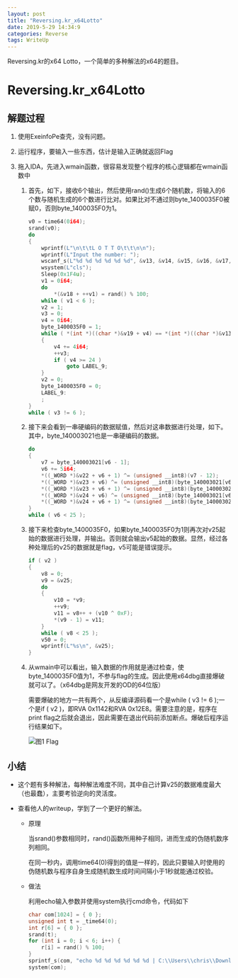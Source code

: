 ```yaml
---
layout: post
title: "Reversing.kr_x64Lotto"
date: 2019-5-29 14:34:9
categories: Reverse
tags: WriteUp
---
```


Reversing.kr的x64 Lotto，一个简单的多种解法的x64的题目。

# Reversing.kr_x64Lotto

## 解题过程

1. 使用ExeinfoPe查壳，没有问题。

2. 运行程序，要输入一些东西，估计是输入正确就返回Flag

3. 拖入IDA，先进入wmain函数，很容易发现整个程序的核心逻辑都在wmain函数中

   1. 首先，如下，接收6个输出，然后使用rand()生成6个随机数，将输入的6个数与随机生成的6个数进行比对。如果比对不通过则byte_1400035F0被赋0，否则byte_1400035F0为1。

      ```c
      v0 = time64(0i64);
      srand(v0);
      do
      {
          wprintf(L"\n\t\tL O T T O\t\t\n\n");
          wprintf(L"Input the number: ");
          wscanf_s(L"%d %d %d %d %d %d", &v13, &v14, &v15, &v16, &v17, &v18);
          wsystem(L"cls");
          Sleep(0x1F4u);
          v1 = 0i64;
          do
              *(&v18 + ++v1) = rand() % 100;
          while ( v1 < 6 );
          v2 = 1;
          v3 = 0;
          v4 = 0i64;
          byte_1400035F0 = 1;
          while ( *(int *)((char *)&v19 + v4) == *(int *)((char *)&v13 + v4) )
          {
              v4 += 4i64;
              ++v3;
              if ( v4 >= 24 )
                  goto LABEL_9;
          }
          v2 = 0;
          byte_1400035F0 = 0;
          LABEL_9:
          ;
      }
      while ( v3 != 6 );
      ```

   2. 接下来会看到一串硬编码的数据赋值，然后对这串数据进行处理，如下。其中，byte_140003021也是一串硬编码的数据。

      ```c
      do
      {
          v7 = byte_140003021[v6 - 1];
          v6 += 5i64;
          *((_WORD *)&v22 + v6 + 1) ^= (unsigned __int8)(v7 - 12);
          *((_WORD *)&v23 + v6) ^= (unsigned __int8)(byte_140003021[v6 - 5] - 12);
          *((_WORD *)&v23 + v6 + 1) ^= (unsigned __int8)(byte_140003021[v6 - 4] - 12);
          *((_WORD *)&v24 + v6) ^= (unsigned __int8)(byte_140003021[v6 - 3] - 12);
          *((_WORD *)&v24 + v6 + 1) ^= (unsigned __int8)(byte_140003021[v6 - 2] - 12);
      }
      while ( v6 < 25 );
      ```

   3. 接下来检查byte_1400035F0，如果byte_1400035F0为1则再次对v25起始的数据进行处理，并输出。否则就会输出v5起始的数据。显然，经过各种处理后的v25的数据就是flag，v5可能是错误提示。

      ```c
      if ( v2 )
      {
          v8 = 0;
          v9 = &v25;
          do
          {
              v10 = *v9;
              ++v9;
              v11 = v8++ + (v10 ^ 0xF);
              *(v9 - 1) = v11;
          }
          while ( v8 < 25 );
          v50 = 0;
          wprintf(L"%s\n", &v25);
      }
      ```

   4. 从wmain中可以看出，输入数据的作用就是通过检查，使byte_1400035F0值为1，不参与flag的生成。因此使用x64dbg直接爆破就可以了。（x64dbg是网友开发的OD的64位版）

      需要爆破的地方一共有两个，从反编译源码看一个是while ( v3 != 6 );一个是if ( v2 )，即RVA 0x1142和RVA 0x12E8。需要注意的是，程序在print flag之后就会退出，因此需要在退出代码前添加断点。爆破后程序运行结果如下。

      ![图1 Flag](https://chrishuppor.github.io/image/Snipaste_2019-05-29_11-55-34.PNG)

## 小结

* 这个题有多种解法，每种解法难度不同，其中自己计算v25的数据难度最大（也最蠢），主要考验逆向的灵活度。

* 查看他人的writeup，学到了一个更好的解法。

  * 原理

    当srand()参数相同时，rand()函数所用种子相同，进而生成的伪随机数序列相同。

    在同一秒内，调用time64(0)得到的值是一样的，因此只要输入时使用的伪随机数与程序自身生成随机数生成时间间隔小于1秒就能通过校验。

  * 做法

    利用echo输入参数并使用system执行cmd命令，代码如下

    ```c
    char com[1024] = { 0 };
    unsigned int t = _time64(0);
    int r[6] = { 0 };
    srand(t);
    for (int i = 0; i < 6; i++) {
        r[i] = rand() % 100;
    }
    sprintf_s(com, "echo %d %d %d %d %d %d | C:\\Users\\chris\\Downloads\\Lotto\\Lotto.exe", r[0], r[1], r[2], r[3], r[4], r[5]);
    system(com);
    ```

